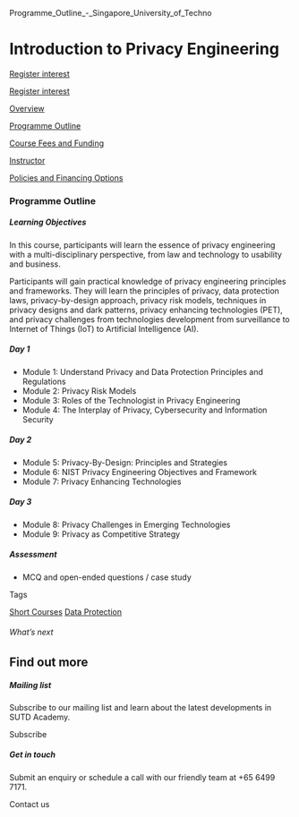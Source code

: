 Programme_Outline_-_Singapore_University_of_Techno



Introduction to Privacy Engineering
===================================

[Register interest](/admissions/academy/short-courses/short-courses-register-your-interest/?coursename=introduction-to-privacy-engineering)

[Register interest](/admissions/academy/short-courses/short-courses-register-your-interest/?coursename=introduction-to-privacy-engineering)

[Overview](/course/introduction-to-privacy-engineering/#tabs)

[Programme Outline](/course/introduction-to-privacy-engineering/programme-outline/#tabs)

[Course Fees and Funding](/course/introduction-to-privacy-engineering/course-fees-and-funding/#tabs)

[Instructor](/course/introduction-to-privacy-engineering/instructor/#tabs)

[Policies and Financing Options](/course/introduction-to-privacy-engineering/policies-and-financing-options-2/#tabs)

### Programme Outline



##### **Learning Objectives**

In this course, participants will learn the essence of privacy engineering with a multi-disciplinary perspective, from law and technology to usability and business.

Participants will gain practical knowledge of privacy engineering principles and frameworks. They will learn the principles of privacy, data protection laws, privacy-by-design approach, privacy risk models, techniques in privacy designs and dark patterns, privacy enhancing technologies (PET), and privacy challenges from technologies development from surveillance to Internet of Things (IoT) to Artificial Intelligence (AI).

##### Day 1

* Module 1: Understand Privacy and Data Protection Principles and Regulations
* Module 2: Privacy Risk Models
* Module 3: Roles of the Technologist in Privacy Engineering
* Module 4: The Interplay of Privacy, Cybersecurity and Information Security

##### Day 2

* Module 5: Privacy-By-Design: Principles and Strategies
* Module 6: NIST Privacy Engineering Objectives and Framework
* Module 7: Privacy Enhancing Technologies

##### Day 3

* Module 8: Privacy Challenges in Emerging Technologies
* Module 9: Privacy as Competitive Strategy

##### Assessment

* MCQ and open-ended questions / case study

Tags

[Short Courses](/admissions/academy/courses-and-modules/?academy-type-course=780)
[Data Protection](/admissions/academy/courses-and-modules/?discipline=793)

###### What’s next

Find out more
-------------

##### Mailing list

Subscribe to our mailing list and learn about the latest developments in SUTD Academy.

Subscribe

##### Get in touch

Submit an enquiry or schedule a call with our friendly team at +65 6499 7171.

Contact us

